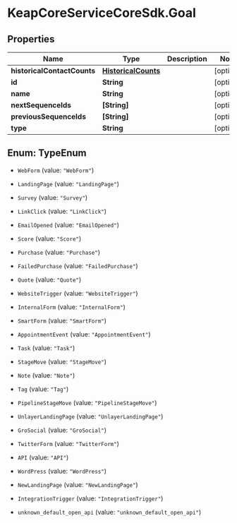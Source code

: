 # KeapCoreServiceCoreSdk.Goal

## Properties

Name | Type | Description | Notes
------------ | ------------- | ------------- | -------------
**historicalContactCounts** | [**HistoricalCounts**](HistoricalCounts.md) |  | [optional] 
**id** | **String** |  | [optional] 
**name** | **String** |  | [optional] 
**nextSequenceIds** | **[String]** |  | [optional] 
**previousSequenceIds** | **[String]** |  | [optional] 
**type** | **String** |  | [optional] 



## Enum: TypeEnum


* `WebForm` (value: `"WebForm"`)

* `LandingPage` (value: `"LandingPage"`)

* `Survey` (value: `"Survey"`)

* `LinkClick` (value: `"LinkClick"`)

* `EmailOpened` (value: `"EmailOpened"`)

* `Score` (value: `"Score"`)

* `Purchase` (value: `"Purchase"`)

* `FailedPurchase` (value: `"FailedPurchase"`)

* `Quote` (value: `"Quote"`)

* `WebsiteTrigger` (value: `"WebsiteTrigger"`)

* `InternalForm` (value: `"InternalForm"`)

* `SmartForm` (value: `"SmartForm"`)

* `AppointmentEvent` (value: `"AppointmentEvent"`)

* `Task` (value: `"Task"`)

* `StageMove` (value: `"StageMove"`)

* `Note` (value: `"Note"`)

* `Tag` (value: `"Tag"`)

* `PipelineStageMove` (value: `"PipelineStageMove"`)

* `UnlayerLandingPage` (value: `"UnlayerLandingPage"`)

* `GroSocial` (value: `"GroSocial"`)

* `TwitterForm` (value: `"TwitterForm"`)

* `API` (value: `"API"`)

* `WordPress` (value: `"WordPress"`)

* `NewLandingPage` (value: `"NewLandingPage"`)

* `IntegrationTrigger` (value: `"IntegrationTrigger"`)

* `unknown_default_open_api` (value: `"unknown_default_open_api"`)




